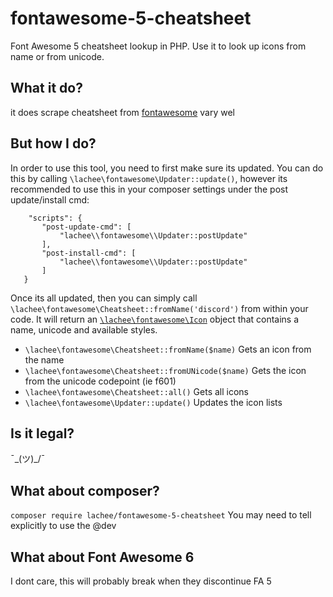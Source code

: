 # fontawesome-5-cheatsheet
Font Awesome 5 cheatsheet lookup in PHP. Use it to look up icons from name or from unicode.

## What it do?
it does scrape cheatsheet from [fontawesome](https://fontawesome.com/cheatsheet/pro/) vary wel

## But how I do?
In order to use this tool, you need to first make sure its updated. You can do this by calling 
 `\lachee\fontawesome\Updater::update()`, however its recommended to use this in your composer settings under the post update/install cmd:
 ```
     "scripts": {
        "post-update-cmd": [
            "lachee\\fontawesome\\Updater::postUpdate"
        ],
        "post-install-cmd": [
            "lachee\\fontawesome\\Updater::postUpdate"
        ]
    }
```
 
Once its all updated, then you can simply call `\lachee\fontawesome\Cheatsheet::fromName('discord')` from within your code. It will return an [`\lachee\fontawesome\Icon`](https://github.com/Lachee/fontawesome-5-cheatsheet/blob/master/src/Icon.php) object that contains a name, unicode and available styles. 

* `\lachee\fontawesome\Cheatsheet::fromName($name)` Gets an icon from the name
* `\lachee\fontawesome\Cheatsheet::fromUNicode($name)` Gets the icon from the unicode codepoint (ie f601)
* `\lachee\fontawesome\Cheatsheet::all()` Gets all icons
* `\lachee\fontawesome\Updater::update()` Updates the icon lists

## Is it legal?
¯\_(ツ)_/¯

## What about composer?
`composer require lachee/fontawesome-5-cheatsheet`
You may need to tell explicitly to use the @dev

## What about Font Awesome 6
I dont care, this will probably break when they discontinue FA 5
